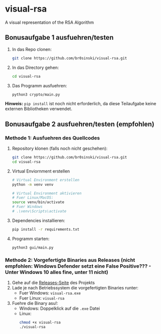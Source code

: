 # visual-rsa
A visual representation of the RSA Algorithm

## Bonusaufgabe 1 ausfuehren/testen

1. In das Repo clonen:
   ```bash
   git clone https://github.com/br0sinski/visual-rsa.git
   ```

2. In das Directory gehen:
   ```bash
   cd visual-rsa
   ```

3. Das Programm ausfuehren:
   ```bash
   python3 crypto/main.py
   ```

**Hinweis:** `pip install` ist noch nicht erforderlich, da diese Teilaufgabe keine externen Bibliotheken verwendet.

## Bonusaufgabe 2 ausfuehren/testen (empfohlen)

### Methode 1: Ausfuehren des Quellcodes

1. Repository klonen (falls noch nicht geschehen):
   ```bash
   git clone https://github.com/br0sinski/visual-rsa.git
   cd visual-rsa
   ```

2. Virtual Enviornment erstellen
   ```bash
   # Virtual Environment erstellen
   python -m venv venv
   
   # Virtual Environment aktivieren
   # Fuer Linux/MacOS:
   source venv/bin/activate
   # Fuer Windows
   # .\venv\Scripts\activate
   ```

3. Dependencies installieren:
   ```bash
   pip install -r requirements.txt
   ```

4. Programm starten:
   ```bash
   python3 gui/main.py
   ```

### Methode 2: Vorgefertigte Binaries aus Releases (nicht empfohlen: Windows Defender setzt eine False Positive??? - Unter Windows 10 alles fine, unter 11 nicht)

1. Gehe auf die [Releases-Seite](https://github.com/br0sinski/visual-rsa/releases) des Projekts
2. Lade je nach Betriebssystem die vorgefertigten Binaries runter:
   - Fuer Windows: `visual-rsa.exe`
   - Fuer Linux: `visual-rsa`
3. Fuehre die Binary asu!:
   - Windows: Doppelklick auf die `.exe` Datei
   - Linux:
     ```bash
     chmod +x visual-rsa
     ./visual-rsa
     ```

